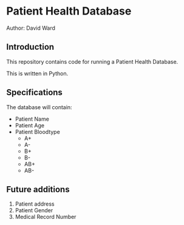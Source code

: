 # Patient Health Database

Author:  David Ward

## Introduction
This repository contains code for running a Patient Health Database.

This is written in Python.

## Specifications
The database will contain:
* Patient Name
* Patient Age
* Patient Bloodtype
  - A+
  - A-
  - B+
  - B-
  - AB+
  - AB-

## Future additions
1. Patient address
1. Patient Gender
1. Medical Record Number